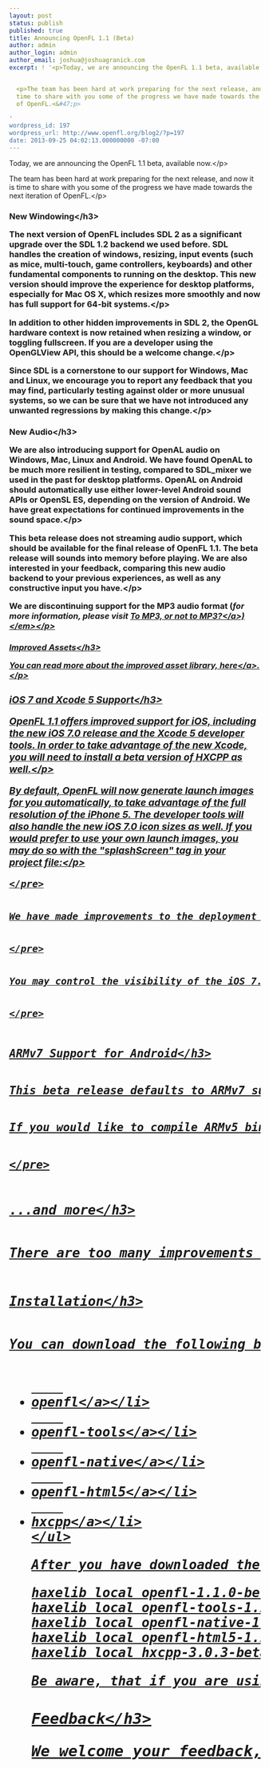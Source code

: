 ```yaml
---
layout: post
status: publish
published: true
title: Announcing OpenFL 1.1 (Beta)
author: admin
author_login: admin
author_email: joshua@joshuagranick.com
excerpt: ! '<p>Today, we are announcing the OpenFL 1.1 beta, available now.<&#47;p>


  <p>The team has been hard at work preparing for the next release, and now it is
  time to share with you some of the progress we have made towards the next iteration
  of OpenFL.<&#47;p>

'
wordpress_id: 197
wordpress_url: http://www.openfl.org/blog2/?p=197
date: 2013-09-25 04:02:13.000000000 -07:00
---
```

<p>Today, we are announcing the OpenFL 1.1 beta, available now.<&#47;p>

<p>The team has been hard at work preparing for the next release, and now it is time to share with you some of the progress we have made towards the next iteration of OpenFL.<&#47;p>
<a id="more"></a><a id="more-197"></a>

<h3>New Windowing<&#47;h3>
<p>The next version of OpenFL includes SDL 2 as a significant upgrade over the SDL 1.2 backend we used before. SDL handles the creation of windows, resizing, input events (such as mice, multi-touch, game controllers, keyboards) and other fundamental components to running on the desktop. This new version should improve the experience for desktop platforms, especially for Mac OS X, which resizes more smoothly and now has full support for 64-bit systems.<&#47;p>

<p>In addition to other hidden improvements in SDL 2, the OpenGL hardware context is now retained when resizing a window, or toggling fullscreen. If you are a developer using the OpenGLView API, this should be a welcome change.<&#47;p>

<p>Since SDL is a cornerstone to our support for Windows, Mac and Linux, we encourage you to report any feedback that you may find, particularly testing against older or more unusual systems, so we can be sure that we have not introduced any unwanted regressions by making this change.<&#47;p>
<h3>New Audio<&#47;h3>
<p>We are also introducing support for OpenAL audio on Windows, Mac, Linux and Android. We have found OpenAL to be much more resilient in testing, compared to SDL_mixer we used in the past for desktop platforms. OpenAL on Android should automatically use either lower-level Android sound APIs or OpenSL ES, depending on the version of Android. We have great expectations for continued improvements in the sound space.<&#47;p>

<p>This beta release does not streaming audio support, which should be available for the final release of OpenFL 1.1. The beta release will sounds into memory before playing. We are also interested in your feedback, comparing this new audio backend to your previous experiences, as well as any constructive input you have.<&#47;p>

<p>We are discontinuing support for the MP3 audio format (<em>for more information, please visit <a href="http:&#47;&#47;www.openfl.org&#47;blog&#47;2013&#47;09&#47;18&#47;to-mp3-or-not-to-mp3&#47;" target="_blank">To MP3, or not to MP3?<&#47;a>)<&#47;em><&#47;p>
<h3>Improved Assets<&#47;h3>
<p>You can read more about the improved asset library, <a href="http:&#47;&#47;www.openfl.org&#47;blog&#47;2013&#47;09&#47;12&#47;coming-improvements-to-the-assets-library&#47;" target="_blank">here<&#47;a>.<&#47;p>
<h3>iOS 7 and Xcode 5 Support<&#47;h3>
<p>OpenFL 1.1 offers improved support for iOS, including the new iOS 7.0 release and the Xcode 5 developer tools. In order to take advantage of the new Xcode, you will need to install a beta version of HXCPP as well.<&#47;p>

<p>By default, OpenFL will now generate launch images for you automatically, to take advantage of the full resolution of the iPhone 5. The developer tools will also handle the new iOS 7.0 icon sizes as well. If you would prefer to use your own launch images, you may do so with the "splashScreen" tag in your project file:<&#47;p>

<pre lang="xml" escaped="true"><splashScreen path="to&#47;image.png" width="1024" height="768" &#47;><&#47;pre>

<p>We have made improvements to the deployment for iOS simulators and devices, and have added support for customize the code sign identity for your project. You may do this using a "certificate" tag in your project file:<&#47;p>

<pre lang="xml" escaped="true"><certificate identity="iPhone Distribution" if="ios" &#47;><&#47;pre>

<p>You may control the visibility of the iOS 7.0 status bar, using the "fullscreen" property of the "window" tag in your project file. The default is true for mobile platforms, but you can set it to false if you prefer to include it in your application:<&#47;p>

<pre lang="xml" escaped="true"><window fullscreen="false" if="ios" &#47;><&#47;pre>

<h3>ARMv7 Support for Android<&#47;h3>

<p>This beta release defaults to ARMv7 support on Android, instead of the older ARMv5 standard. Google does not release official statistics on the processor architecture of Android devices, but based on available information, we feel it may be time to take advantage of the minor but measurable performance boost of targeting a modern architecture.<&#47;p>

<p>If you would like to compile ARMv5 binaries for Android (which are compatible with ARMv6 and newer devices as well), you may add an "architecture" tag to your project:<&#47;p>

<pre lang="xml" escaped="true"><architecture name="armv5" if="android" &#47;><&#47;pre>

<h3>...and more<&#47;h3>

<p>There are too many improvements for us to list them all in one post. We are excited about this significant release, and continue to look forward to working together to create new and exciting content!<&#47;p>

<h3>Installation<&#47;h3>

<p>You can download the following beta versions of OpenFL libraries, here:<&#47;p>
<ul>
	<li><a href="http:&#47;&#47;www.openfl.org&#47;files&#47;2113&#47;8008&#47;1832&#47;openfl-1.1.0-beta.zip">openfl<&#47;a><&#47;li>
	<li><a href="http:&#47;&#47;www.openfl.org&#47;files&#47;2013&#47;8008&#47;1832&#47;openfl-tools-1.1.0-beta.zip" target="_blank">openfl-tools<&#47;a><&#47;li>
	<li><a href="http:&#47;&#47;www.openfl.org&#47;files&#47;2713&#47;8008&#47;1831&#47;openfl-native-1.1.0-beta.zip" target="_blank">openfl-native<&#47;a><&#47;li>
	<li><a href="http:&#47;&#47;www.openfl.org&#47;files&#47;7613&#47;8008&#47;1832&#47;openfl-html5-1.1.0-beta.zip" target="_blank">openfl-html5<&#47;a><&#47;li>
	<li><a href="http:&#47;&#47;www.openfl.org&#47;files&#47;7713&#47;8008&#47;1831&#47;hxcpp-3.0.3-beta.zip" target="_blank">hxcpp<&#47;a><&#47;li>
<&#47;ul>
<p>After you have downloaded the ZIP packages, run:<&#47;p>
<pre lang="bash" escaped="true">haxelib local openfl-1.1.0-beta.zip
haxelib local openfl-tools-1.1.0-beta.zip
haxelib local openfl-native-1.1.0-beta.zip
haxelib local openfl-html5-1.1.0-beta.zip
haxelib local hxcpp-3.0.3-beta.zip<&#47;pre>
<p>Be aware, that if you are using a development version of any of these libraries, you may need to run "haxelib dev <name of library>" to disable your development directory, or you may choose to update and rebuild whichever component you are using from the source.<&#47;p>
<h3>Feedback<&#47;h3>
<p>We welcome your feedback, and look forward to the final release!<&#47;p>
